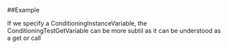 
<!---
FrozenIsBool True
-->

##Example

If we specify a ConditioningInstanceVariable, the 
ConditioningTestGetVariable can be more subtil as it can be understood
as a get or call 